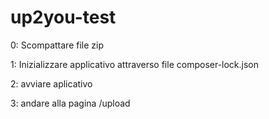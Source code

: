 # up2you-test
0: Scompattare file zip

1: Inizializzare applicativo attraverso file composer-lock.json

2: avviare aplicativo

3: andare alla pagina /upload
